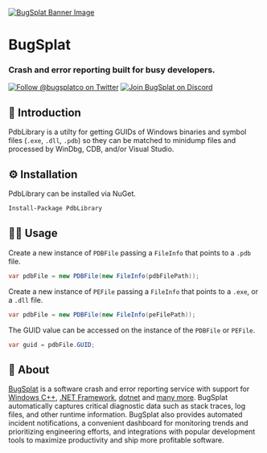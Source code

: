 [![BugSplat Banner Image](https://user-images.githubusercontent.com/20464226/149019306-3186103c-5315-4dad-a499-4fd1df408475.png)](https://bugsplat.com)

# BugSplat
### **Crash and error reporting built for busy developers.**

[![Follow @bugsplatco on Twitter](https://img.shields.io/twitter/follow/bugsplatco?label=Follow%20BugSplat&style=social)](https://twitter.com/bugsplatco)
[![Join BugSplat on Discord](https://img.shields.io/discord/664965194799251487?label=Join%20Discord&logo=Discord&style=social)](https://discord.gg/bugsplat)

## 👋 Introduction

PdbLibrary is a utilty for getting GUIDs of Windows binaries and symbol files (`.exe`, `.dll`, `.pdb`) so they can be matched to minidump files and processed by WinDbg, CDB, and/or Visual Studio.

## ⚙️ Installation

PdbLibrary can be installed via NuGet.

```sh
Install-Package PdbLibrary
```

## 🧑‍💻 Usage

Create a new instance of `PDBFile` passing a `FileInfo` that points to a `.pdb` file.

```cs
var pdbFile = new PDBFile(new FileInfo(pdbFilePath));
```

Create a new instance of `PEFile` passing a `FileInfo` that points to a `.exe`, or a `.dll` file.

```cs
var pdbFile = new PDBFile(new FileInfo(peFilePath));
```

The GUID value can be accessed on the instance of the `PDBFile` or `PEFile`.

```cs
var guid = pdbFile.GUID;
```

## 🐛 About

[BugSplat](https://bugsplat.com) is a software crash and error reporting service with support for [Windows C++](https://docs.bugsplat.com/introduction/getting-started/integrations/desktop/cplusplus), [.NET Framework](https://docs.bugsplat.com/introduction/getting-started/integrations/desktop/windows-dot-net-framework), [dotnet](https://docs.bugsplat.com/introduction/getting-started/integrations/cross-platform/dot-net-standard) and [many more](https://docs.bugsplat.com/introduction/getting-started/integrations). BugSplat automatically captures critical diagnostic data such as stack traces, log files, and other runtime information. BugSplat also provides automated incident notifications, a convenient dashboard for monitoring trends and prioritizing engineering efforts, and integrations with popular development tools to maximize productivity and ship more profitable software.
